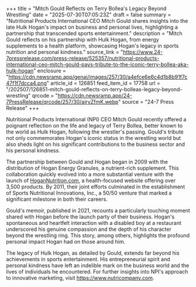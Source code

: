+++
title = "Mitch Gould Reflects on Terry Bollea's Legacy Beyond Wrestling"
date = "2025-07-30T07:05:23Z"
draft = false
summary = "Nutritional Products International CEO Mitch Gould shares insights into the late Hulk Hogan's impact on business and personal lives, highlighting a partnership that transcended sports entertainment."
description = "Mitch Gould reflects on his partnership with Hulk Hogan, from energy supplements to a health platform, showcasing Hogan's legacy in sports nutrition and personal kindness."
source_link = "https://www.24-7pressrelease.com/press-release/525357/nutritional-products-international-ceo-mitch-gould-pays-tribute-to-the-iconic-terry-bollea-aka-hulk-hogan"
enclosure = "https://cdn.newsramp.app/genai/images/257/30/a4efce6e6c4d1b8b91f7c47f1f7dcca4.png"
article_id = 126851
feed_item_id = 17758
url = "/202507/126851-mitch-gould-reflects-on-terry-bolleas-legacy-beyond-wrestling"
qrcode = "https://cdn.newsramp.app/24-7PressRelease/qrcode/257/30/airyZfmK.webp"
source = "24-7 Press Release"
+++

<p>Nutritional Products International (NPI) CEO Mitch Gould recently offered a poignant reflection on the life and legacy of Terry Bollea, better known to the world as Hulk Hogan, following the wrestler's passing. Gould's tribute not only commemorates Hogan's iconic status in the wrestling world but also sheds light on his significant contributions to the business sector and his personal kindness.</p><p>The partnership between Gould and Hogan began in 2009 with the distribution of Hogan Energy Granules, a nutrient-rich supplement. This collaboration quickly evolved into a more substantial venture with the launch of <a href='https://www.HoganNutrition.com' rel='nofollow' target='_blank'>HoganNutrition.com</a>, a health-focused website offering over 3,500 products. By 2011, their joint efforts culminated in the establishment of Sports Nutritional Innovations, Inc., a 50/50 venture that marked a significant milestone in both their careers.</p><p>Gould's memoir, published in 2021, recounts a particularly touching moment shared with Hogan before the launch party of their business. Hogan's spontaneous and heartfelt interaction with a disabled boy at a restaurant underscored his genuine compassion and the depth of his character beyond the wrestling ring. This story, among others, highlights the profound personal impact Hogan had on those around him.</p><p>The legacy of Hulk Hogan, as detailed by Gould, extends far beyond his achievements in sports entertainment. His entrepreneurial spirit and personal kindness have left an indelible mark on the business world and the lives of individuals he encountered. For further insights into NPI's approach to innovative marketing, visit <a href='https://www.nutricompany.com' rel='nofollow' target='_blank'>https://www.nutricompany.com</a>.</p>